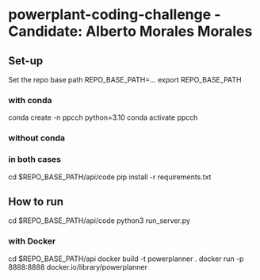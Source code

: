 # powerplant-coding-challenge - Candidate: Alberto Morales Morales


## Set-up

Set the repo base path
REPO_BASE_PATH=...
export REPO_BASE_PATH

### with conda

conda create -n ppcch python=3.10
conda activate ppcch

### without conda

### in both cases
cd $REPO_BASE_PATH/api/code
pip install -r requirements.txt

## How to run
cd $REPO_BASE_PATH/api/code
python3 run_server.py

### with Docker
cd $REPO_BASE_PATH/api
docker build -t powerplanner . 
docker run -p 8888:8888 docker.io/library/powerplanner